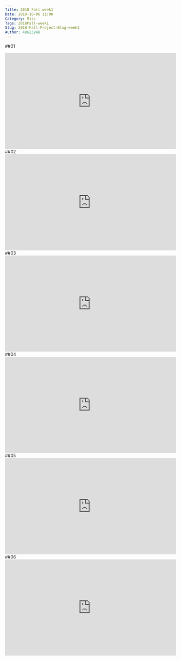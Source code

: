 ```yaml
---
Title: 2018 Fall week1
Date: 2018-10-06 11:00
Category: Misc
Tags: 2018Fall-week1
Slug: 2018-Fall-Project-Blog-week1
Author: 40623248
---
```




<!-- PELICAN_END_SUMMARY -->

##01
<iframe width="560" height="315" src="https://www.youtube.com/embed/yOpu0xjPSPA" frameborder="0" allow="autoplay; encrypted-media" allowfullscreen="allowfullscreen"></iframe>
##02
<iframe width="560" height="315" src="https://www.youtube.com/embed/F9fhC1u2tNg" frameborder="0" allow="autoplay; encrypted-media" allowfullscreen="allowfullscreen"></iframe>
##03
<iframe width="560" height="315" src="https://www.youtube.com/embed/emQufxXhTGc" frameborder="0" allow="autoplay; encrypted-media" allowfullscreen="allowfullscreen"></iframe>
##04
<iframe width="560" height="315" src="https://www.youtube.com/embed/Tv5hurUigNc" frameborder="0" allow="autoplay; encrypted-media" allowfullscreen="allowfullscreen"></iframe>
##05
<iframe width="560" height="315" src="https://www.youtube.com/embed/ieem3_6FPxo" frameborder="0" allow="autoplay; encrypted-media" allowfullscreen="allowfullscreen"></iframe>
##06
<iframe width="560" height="315" src="https://www.youtube.com/embed/DU9zz61XUUw" frameborder="0" allow="autoplay; encrypted-media" allowfullscreen="allowfullscreen"></iframe>

